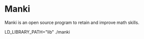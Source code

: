# Manki
Manki is an open source program to retain and improve math skills.


LD_LIBRARY_PATH="lib" ./manki
